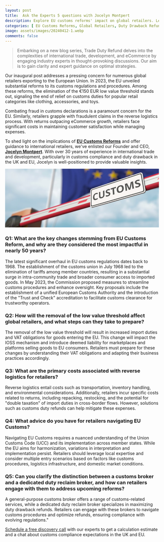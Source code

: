 ```yaml
---
layout: post
title:  Ask the Experts 5 questions with Jocelyn Montpert
description: Explore EU customs reforms' impact on global retailers. Learn VAT implications, reverse logistics costs, & optimize duty drawback refunds.
categories: [ EU Customs Reforms, Global Retailers, Duty Drawback Refunds, VAT Implications, Ask The Expert]
image: assets/images/20240412-1.webp
comments: false
---
```

>Embarking on a new blog series, Trade Duty Refund delves into the complexities of international trade, development, and eCommerce by engaging industry experts in thought-provoking discussions. Our aim is to gain clarity and expert guidance on optimal strategies.

Our inaugural post addresses a pressing concern for numerous global retailers exporting to the European Union. In 2023, the EU unveiled substantial reforms to its customs regulations and procedures. Among these reforms, the elimination of the €150 EUR low value threshold stands out, signaling the end of relief on customs duties for popular retail categories like clothing, accessories, and toys.

Combating fraud in customs declarations is a paramount concern for the EU. Similarly, retailers grapple with fraudulent claims in the reverse logistics process. With returns outpacing eCommerce growth, retailers face significant costs in maintaining customer satisfaction while managing expenses.

To shed light on the implications of [**EU Customs Reforms**](https://taxation-customs.ec.europa.eu/customs-4/eu-customs-reform_en) and offer guidance to international retailers, we've enlisted our Founder and CEO, [**Jocelyn Montpert**](https://tradedutyrefund.com/jocelyn-montpert.html). With over 30 years of experience in international trade and development, particularly in customs compliance and duty drawback in the UK and EU, Jocelyn is well-positioned to provide valuable insights.

![The image shows a customs border barrier as an illustration of the EU Customs Union](/assets/images/20240412-2.jpg)

### Q1: What are the key changes stemming from EU Customs Reform, and why are they considered the most impactful in nearly 50 years?

The latest significant overhaul in EU customs regulations dates back to 1968. The establishment of the customs union in July 1968 led to the elimination of tariffs among member countries, resulting in a substantial surge in intra-community trade and broader consumer access to imported goods. In May 2023, the Commission proposed measures to streamline customs procedures and enhance oversight. Key proposals include the establishment of a unified European Customs Authority and the introduction of the "Trust and Check" accreditation to facilitate customs clearance for trustworthy operators.

### Q2: How will the removal of the low value threshold affect global retailers, and what steps can they take to prepare?

The removal of the low value threshold will result in increased import duties and VAT obligations for goods entering the EU. This change will impact the IOSS mechanism and introduce deemed liability for marketplaces and platforms selling goods to EU consumers. Retailers must prepare for these changes by understanding their VAT obligations and adapting their business practices accordingly.

### Q3: What are the primary costs associated with reverse logistics for retailers?

Reverse logistics entail costs such as transportation, inventory handling, and environmental considerations. Additionally, retailers incur specific costs related to returns, including repacking, restocking, and the potential for "double taxation" of import duties in cross-border flows. However, solutions such as customs duty refunds can help mitigate these expenses.

### Q4: What advice do you have for retailers navigating EU Customs?

Navigating EU Customs requires a nuanced understanding of the Union Customs Code (UCC) and its implementation across member states. While the EU aims for harmonization, variations in interpretation and implementation persist. Retailers should leverage local expertise and consider multiple entry scenarios based on factors like customs procedures, logistics infrastructure, and domestic market conditions.

### Q5: Can you clarify the distinction between a customs broker and a dedicated duty reclaim broker, and how can retailers engage with them to address upcoming reforms?

A general-purpose customs broker offers a range of customs-related services, while a dedicated duty reclaim broker specializes in maximizing duty drawback refunds. Retailers can engage with these brokers to navigate customs procedures and optimize refunds, ensuring compliance with evolving regulations."


[Schedule a free discovery call](https://zcal.co/i/ipvlgNrr) with our experts to get a calculation estimate and a chat about customs compliance expectations in the UK and EU.

